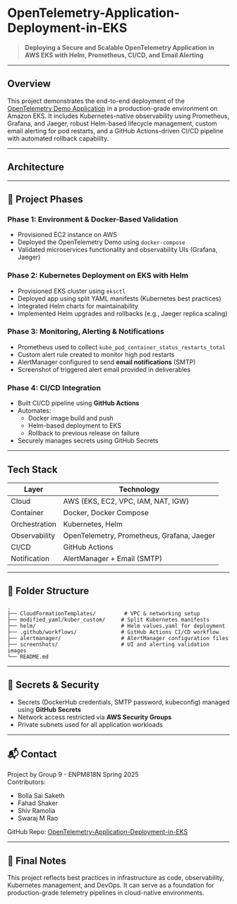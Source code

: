 # OpenTelemetry-Application-Deployment-in-EKS

> **Deploying a Secure and Scalable OpenTelemetry Application in AWS EKS with Helm, Prometheus, CI/CD, and Email Alerting**

---

## Overview

This project demonstrates the end-to-end deployment of the [OpenTelemetry Demo Application](https://github.com/open-telemetry/opentelemetry-demo) in a production-grade environment on Amazon EKS. It includes Kubernetes-native observability using Prometheus, Grafana, and Jaeger, robust Helm-based lifecycle management, custom email alerting for pod restarts, and a GitHub Actions-driven CI/CD pipeline with automated rollback capability.

---

## Architecture



---

## 🚀 Project Phases

### **Phase 1: Environment & Docker-Based Validation**
- Provisioned EC2 instance on AWS
- Deployed the OpenTelemetry Demo using `docker-compose`
- Validated microservices functionality and observability UIs (Grafana, Jaeger)

### **Phase 2: Kubernetes Deployment on EKS with Helm**
- Provisioned EKS cluster using `eksctl`
- Deployed app using split YAML manifests (Kubernetes best practices)
- Integrated Helm charts for maintainability
- Implemented Helm upgrades and rollbacks (e.g., Jaeger replica scaling)

### **Phase 3: Monitoring, Alerting & Notifications**
- Prometheus used to collect `kube_pod_container_status_restarts_total`
- Custom alert rule created to monitor high pod restarts
- AlertManager configured to send **email notifications** (SMTP)
- Screenshot of triggered alert email provided in deliverables

### **Phase 4: CI/CD Integration**
- Built CI/CD pipeline using **GitHub Actions**
- Automates:
  - Docker image build and push
  - Helm-based deployment to EKS
  - Rollback to previous release on failure
- Securely manages secrets using GitHub Secrets

---

## Tech Stack

| Layer         | Technology                                      |
|---------------|--------------------------------------------------|
| Cloud         | AWS (EKS, EC2, VPC, IAM, NAT, IGW)              |
| Container     | Docker, Docker Compose                          |
| Orchestration | Kubernetes, Helm                                |
| Observability | OpenTelemetry, Prometheus, Grafana, Jaeger      |
| CI/CD         | GitHub Actions                                  |
| Notification  | AlertManager + Email (SMTP)                     |

---

## 📁 Folder Structure

```
.
├── CloudFormationTemplates/         # VPC & networking setup
├── modified_yaml/kuber_custom/     # Split Kubernetes manifests
├── helm/                           # Helm values.yaml for deployment
├── .github/workflows/              # GitHub Actions CI/CD workflow
├── alertmanager/                   # AlertManager configuration files
├── screenshots/                    # UI and alerting validation images
└── README.md
```

---

## 🔐 Secrets & Security

- Secrets (DockerHub credentials, SMTP password, kubeconfig) managed using **GitHub Secrets**
- Network access restricted via **AWS Security Groups**
- Private subnets used for all application workloads

---

## 📬 Contact

Project by Group 9 - ENPM818N Spring 2025  
Contributors:  
- Bolla Sai Saketh  
- Fahad Shaker  
- Shiv Ramolia  
- Swaraj M Rao  

GitHub Repo: [OpenTelemetry-Application-Deployment-in-EKS](https://github.com/SwarajMundruppadyRao/OpenTelemetry-Application-Deployment-in-EKS)

---

## 🏁 Final Notes

This project reflects best practices in infrastructure as code, observability, Kubernetes management, and DevOps. It can serve as a foundation for production-grade telemetry pipelines in cloud-native environments.
